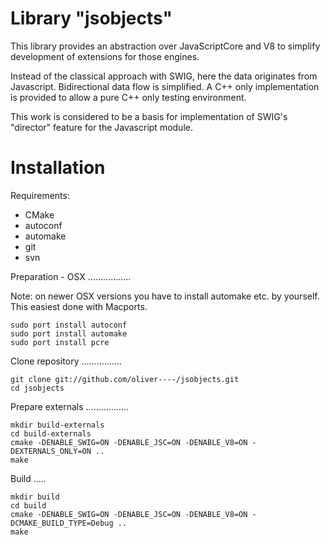 Library "jsobjects"
===================

This library provides an abstraction over JavaScriptCore and V8
to simplify development of extensions for those engines.

Instead of the classical approach with SWIG, here the data originates
from Javascript. Bidirectional data flow is simplified.
A C++ only implementation is provided to allow a pure C++ only testing
environment.

This work is considered to be a basis for implementation of SWIG's
"director" feature for the Javascript module.

Installation
============

Requirements:
 - CMake
 - autoconf
 - automake
 - git
 - svn

Preparation - OSX
.................

Note: on newer OSX versions you have to install automake etc. by yourself.
This easiest done with Macports.

    sudo port install autoconf
    sudo port install automake
    sudo port install pcre

Clone repository
................

	git clone git://github.com/oliver----/jsobjects.git
	cd jsobjects

Prepare externals
.................

    mkdir build-externals
    cd build-externals
    cmake -DENABLE_SWIG=ON -DENABLE_JSC=ON -DENABLE_V8=ON -DEXTERNALS_ONLY=ON ..
    make

Build
.....

    mkdir build
    cd build
    cmake -DENABLE_SWIG=ON -DENABLE_JSC=ON -DENABLE_V8=ON -DCMAKE_BUILD_TYPE=Debug ..
    make


